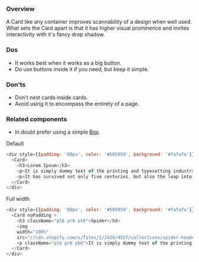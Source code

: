 ### Overview
A Card like any container improves scannability of a design when well used. What sets the Card apart is that it has higher visual prominence and invites interactivity with it's fancy drop shadow.

### Dos
- It works best when it works as a big button.
- Do use buttons inside it if you need, but keep it simple.

### Don'ts
- Don't nest cards inside cards.
- Avoid using it to encompass the entirety of a page.

### Related components
- In doubt prefer using a simple <a href="#box">Box</a>.


Default

```js
<div style={{padding: '80px', color: '#585959', background: '#fafafa'}}>
  <Card>
    <h3>Lorem Ipsum</h3>
    <p>It is simply dummy text of the printing and typesetting industry. Lorem Ipsum has been the industry's standard dummy text ever since the 1500s, when an unknown printer took a galley of type and scrambled it to make a type specimen book.</p>
    <p>It has survived not only five centuries, but also the leap into electronic typesetting, remaining essentially unchanged. It was popularised in the 1960s with the release of Letraset sheets containing Lorem Ipsum passages, and more recently with desktop publishing software like Aldus PageMaker including versions of Lorem Ipsum.</p>
  </Card>
</div>
```


Full width

```js
<div style={{padding: '80px', color: '#585959', background: '#fafafa'}}>
  <Card noPadding >
    <h3 className="pl6 pr6 pt6">Spider</h3>
    <img
    width="100%"
    src="//cdn.shopify.com/s/files/1/2426/4557/collections/spider-header123_1800x_c0da37d9-6f9c-4b9e-bcaa-f984f3c869fe_1800x.png?v=1512524794" />
    <p className="pl6 pr6 pb6">It is simply dummy text of the printing and typesetting industry. Lorem Ipsum has been the industry's standard dummy text ever since the 1500s, when an unknown printer took a galley of type and scrambled it to make a type specimen book.</p>
  </Card>
</div>
```
